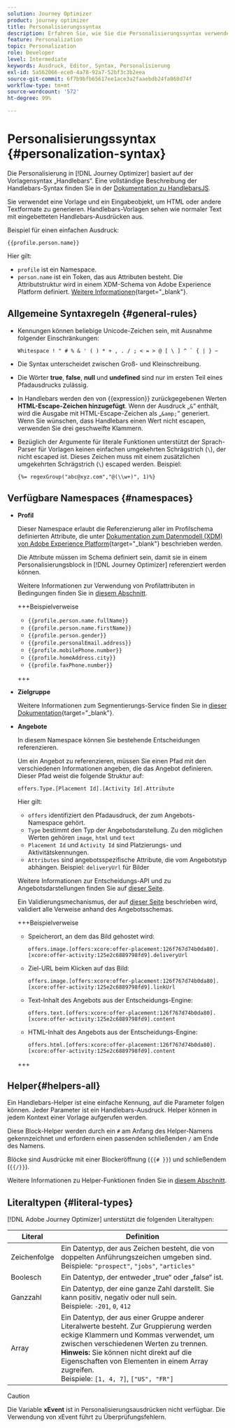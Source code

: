 ```yaml
---
solution: Journey Optimizer
product: journey optimizer
title: Personalisierungssyntax
description: Erfahren Sie, wie Sie die Personalisierungssyntax verwenden.
feature: Personalization
topic: Personalization
role: Developer
level: Intermediate
keywords: Ausdruck, Editor, Syntax, Personalisierung
exl-id: 5a562066-ece0-4a78-92a7-52bf3c3b2eea
source-git-commit: 6f7b9bfb65617ee1ace3a2faaebdb24fa068d74f
workflow-type: tm+mt
source-wordcount: '572'
ht-degree: 99%

---
```


# Personalisierungssyntax {#personalization-syntax}

Die Personalisierung in [!DNL Journey Optimizer] basiert auf der Vorlagensyntax „Handlebars“. Eine vollständige Beschreibung der Handlebars-Syntax finden Sie in der [Dokumentation zu HandlebarsJS](https://handlebarsjs.com/).

Sie verwendet eine Vorlage und ein Eingabeobjekt, um HTML oder andere Textformate zu generieren. Handlebars-Vorlagen sehen wie normaler Text mit eingebetteten Handlebars-Ausdrücken aus.

Beispiel für einen einfachen Ausdruck:

`{{profile.person.name}}`

Hier gilt:

* `profile` ist ein Namespace.
* `person.name` ist ein Token, das aus Attributen besteht. Die Attributstruktur wird in einem XDM-Schema von Adobe Experience Platform definiert. [Weitere Informationen](https://experienceleague.adobe.com/docs/experience-platform/xdm/home.html?lang=de){target="_blank"}.

## Allgemeine Syntaxregeln {#general-rules}

* Kennungen können beliebige Unicode-Zeichen sein, mit Ausnahme folgender Einschränkungen:

  ```
  Whitespace ! " # % & ' ( ) * + , . / ; < = > @ [ \ ] ^ ` { | } ~
  ```

* Die Syntax unterscheidet zwischen Groß- und Kleinschreibung.

* Die Wörter **true**, **false**, **null** und **undefined** sind nur im ersten Teil eines Pfadausdrucks zulässig.

* In Handlebars werden den von {{expression}} zurückgegebenen Werten **HTML-Escape-Zeichen hinzugefügt**. Wenn der Ausdruck „`&`“ enthält, wird die Ausgabe mit HTML-Escape-Zeichen als „`&amp;`“ generiert. Wenn Sie wünschen, dass Handlebars einen Wert nicht escapen, verwenden Sie drei geschweifte Klammern.

* Bezüglich der Argumente für literale Funktionen unterstützt der Sprach-Parser für Vorlagen keinen einfachen umgekehrten Schrägstrich (`\`), der nicht escaped ist. Dieses Zeichen muss mit einem zusätzlichen umgekehrten Schrägstrich (`\`) escaped werden. Beispiel:

  `{%= regexGroup("abc@xyz.com","@(\\w+)", 1)%}`

## Verfügbare Namespaces {#namespaces}

* **Profil**

  Dieser Namespace erlaubt die Referenzierung aller im Profilschema definierten Attribute, die unter [Dokumentation zum Datenmodell (XDM) von Adobe Experience Platform](https://experienceleague.adobe.com/docs/experience-platform/xdm/home.html?lang=de){target="_blank"} beschrieben werden.

  Die Attribute müssen im Schema definiert sein, damit sie in einem Personalisierungsblock in [!DNL Journey Optimizer] referenziert werden können.

  Weitere Informationen zur Verwendung von Profilattributen in Bedingungen finden Sie in [diesem Abschnitt](functions/helpers.md#if-function).

  +++Beispielverweise

   * `{{profile.person.name.fullName}}`
   * `{{profile.person.name.firstName}}`
   * `{{profile.person.gender}}`
   * `{{profile.personalEmail.address}}`
   * `{{profile.mobilePhone.number}}`
   * `{{profile.homeAddress.city}}`
   * `{{profile.faxPhone.number}}`

  +++

* **Zielgruppe**

  Weitere Informationen zum Segmentierungs-Service finden Sie in [dieser Dokumentation](https://experienceleague.adobe.com/docs/experience-platform/segmentation/home.html?lang=de){target="_blank"}.

* **Angebote**

  In diesem Namespace können Sie bestehende Entscheidungen referenzieren.

  Um ein Angebot zu referenzieren, müssen Sie einen Pfad mit den verschiedenen Informationen angeben, die das Angebot definieren. Dieser Pfad weist die folgende Struktur auf:

  `offers.Type.[Placement Id].[Activity Id].Attribute`

  Hier gilt:

   * `offers` identifiziert den Pfadausdruck, der zum Angebots-Namespace gehört.
   * `Type` bestimmt den Typ der Angebotsdarstellung. Zu den möglichen Werten gehören `image`, `html` und `text`
   * `Placement Id` und `Activity Id` sind Platzierungs- und Aktivitätskennungen.
   * `Attributes` sind angebotsspezifische Attribute, die vom Angebotstyp abhängen. Beispiel: `deliveryUrl` für Bilder

  Weitere Informationen zur Entscheidungs-API und zu Angebotsdarstellungen finden Sie auf [dieser Seite](../offers/api-reference/offer-delivery-api/decisioning-api.md).

  Ein Validierungsmechanismus, der auf [dieser Seite](../personalization/personalization-build-expressions.md) beschrieben wird, validiert alle Verweise anhand des Angebotsschemas.

  +++Beispielverweise

   * Speicherort, an dem das Bild gehostet wird:

     `offers.image.[offers:xcore:offer-placement:126f767d74b0da80].[xcore:offer-activity:125e2c6889798fd9].deliveryUrl`

   * Ziel-URL beim Klicken auf das Bild:

     `offers.image.[offers:xcore:offer-placement:126f767d74b0da80].[xcore:offer-activity:125e2c6889798fd9].linkUrl`

   * Text-Inhalt des Angebots aus der Entscheidungs-Engine:

     `offers.text.[offers:xcore:offer-placement:126f767d74b0da80].[xcore:offer-activity:125e2c6889798fd9].content`

   * HTML-Inhalt des Angebots aus der Entscheidungs-Engine:

     `offers.html.[offers:xcore:offer-placement:126f767d74b0da80].[xcore:offer-activity:125e2c6889798fd9].content`

  +++

## Helper{#helpers-all}

Ein Handlebars-Helper ist eine einfache Kennung, auf die Parameter folgen können. Jeder Parameter ist ein Handlebars-Ausdruck. Helper können in jedem Kontext einer Vorlage aufgerufen werden.

Diese Block-Helper werden durch ein `#` am Anfang des Helper-Namens gekennzeichnet und erfordern einen passenden schließenden `/` am Ende des Namens.

Blöcke sind Ausdrücke mit einer Blockeröffnung (`{{# }}`) und schließendem (`{{/}}`).

Weitere Informationen zu Helper-Funktionen finden Sie in [diesem Abschnitt](functions/helpers.md).

## Literaltypen {#literal-types}

[!DNL Adobe Journey Optimizer] unterstützt die folgenden Literaltypen:

| Literal | Definition |
| ------- | ---------- |
| Zeichenfolge | Ein Datentyp, der aus Zeichen besteht, die von doppelten Anführungszeichen umgeben sind. <br>Beispiele: `"prospect"`, `"jobs"`, `"articles"` |
| Boolesch | Ein Datentyp, der entweder „true“ oder „false“ ist. |
| Ganzzahl | Ein Datentyp, der eine ganze Zahl darstellt. Sie kann positiv, negativ oder null sein. <br>Beispiele: `-201`, `0`, `412` |
| Array | Ein Datentyp, der aus einer Gruppe anderer Literalwerte besteht. Zur Gruppierung werden eckige Klammern und Kommas verwendet, um zwischen verschiedenen Werten zu trennen. <br> **Hinweis:** Sie können nicht direkt auf die Eigenschaften von Elementen in einem Array zugreifen. <br> Beispiele: `[1, 4, 7]`, `["US", "FR"]` |

>[!CAUTION]
>
>Die Variable **xEvent** ist in Personalisierungsausdrücken nicht verfügbar. Die Verwendung von xEvent führt zu Überprüfungsfehlern.
